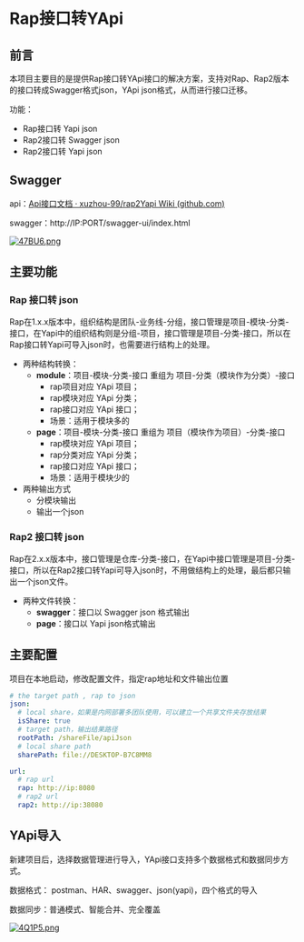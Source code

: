 # Rap接口转YApi

## 前言

本项目主要目的是提供Rap接口转YApi接口的解决方案，支持对Rap、Rap2版本的接口转成Swagger格式json，YApi json格式，从而进行接口迁移。

功能：

* Rap接口转 Yapi json
* Rap2接口转 Swagger json
* Rap2接口转 Yapi json

## Swagger

api：[Api接口文档 · xuzhou-99/rap2Yapi Wiki (github.com)](https://github.com/xuzhou-99/rap2Yapi/wiki/Api接口文档)

swagger：http://IP:PORT/swagger-ui/index.html

[![47BU6.png](https://s1.328888.xyz/2022/08/10/47BU6.png)](https://imgloc.com/i/47BU6)

## 主要功能

### Rap 接口转 json

Rap在1.x.x版本中，组织结构是团队-业务线-分组，接口管理是项目-模块-分类-接口，在Yapi中的组织结构则是分组-项目，接口管理是项目-分类-接口，所以在Rap接口转Yapi可导入json时，也需要进行结构上的处理。

* 两种结构转换：
  * **module**：项目-模块-分类-接口  重组为  项目-分类（模块作为分类）-接口
    * rap项目对应 YApi 项目；
    * rap模块对应 YApi 分类；
    * rap接口对应 YApi 接口；
    * 场景：适用于模块多的
  * **page**：项目-模块-分类-接口  重组为  项目（模块作为项目）-分类-接口
    * rap模块对应 YApi 项目；
    * rap分类对应 YApi 分类；
    * rap接口对应 YApi 接口；
    * 场景：适用于模块少的
* 两种输出方式
  * 分模块输出
  * 输出一个json



### Rap2 接口转 json

Rap在2.x.x版本中，接口管理是仓库-分类-接口，在Yapi中接口管理是项目-分类-接口，所以在Rap2接口转Yapi可导入json时，不用做结构上的处理，最后都只输出一个json文件。

* 两种文件转换：
  * **swagger**：接口以 Swagger json 格式输出
  * **page**：接口以 Yapi json格式输出

## 主要配置

项目在本地启动，修改配置文件，指定rap地址和文件输出位置

```yml
# the target path , rap to json
json:
  # local share，如果是内网部署多团队使用，可以建立一个共享文件夹存放结果
  isShare: true
  # target path，输出结果路径
  rootPath: /shareFile/apiJson
  # local share path
  sharePath: file://DESKTOP-B7C8MM8

url:
  # rap url
  rap: http://ip:8080
  # rap2 url
  rap2: http://ip:38080
```

##  YApi导入

新建项目后，选择数据管理进行导入，YApi接口支持多个数据格式和数据同步方式。

数据格式： postman、HAR、swagger、json(yapi)，四个格式的导入

数据同步：普通模式、智能合并、完全覆盖

[![4Q1P5.png](https://s1.328888.xyz/2022/08/10/4Q1P5.png)](https://imgloc.com/i/4Q1P5)